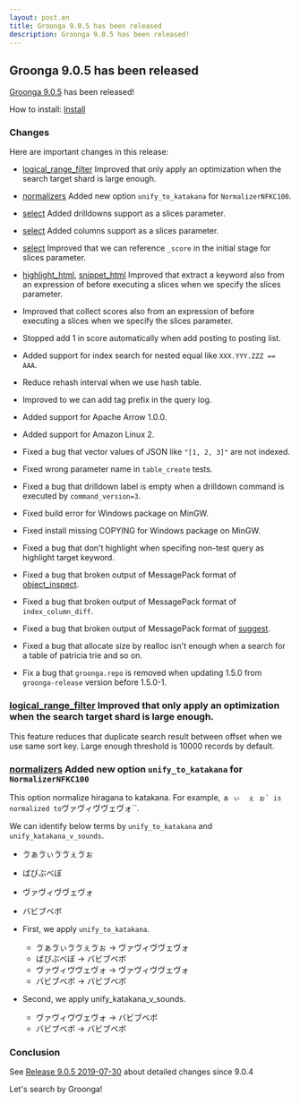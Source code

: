 ```yaml
---
layout: post.en
title: Groonga 9.0.5 has been released
description: Groonga 9.0.5 has been released!
---
```


## Groonga 9.0.5 has been released

[Groonga 9.0.5](/docs/news.html#release-9-0-5) has been released!

How to install: [Install](/docs/install.html)

### Changes

Here are important changes in this release:

* [logical_range_filter](/docs/reference/commands/logical_range_filter.html) Improved that only apply an optimization when the search target shard is large enough.

* [normalizers](/docs/reference/normalizers.html) Added new option ``unify_to_katakana`` for ``NormalizerNFKC100``.

* [select](/docs/reference/commands/select.html) Added drilldowns support as a slices parameter.

* [select](/docs/reference/commands/select.html) Added columns support as a slices parameter.

* [select](/docs/reference/commands/select.html) Improved that we can reference ``_score`` in the initial stage for slices parameter.

* [highlight_html](/docs/reference/functions/highlight_html.html), [snippet_html](/docs/reference/functions/snippet_html.html) Improved that extract a keyword also from an expression of before executing a slices when we specify the slices parameter.

* Improved that collect scores also from an expression of before executing a slices when we specify the slices parameter.

* Stopped add 1 in score automatically when add posting to posting list.

* Added support for index search for nested equal like ``XXX.YYY.ZZZ == AAA``.

* Reduce rehash interval when we use hash table.

* Improved to we can add tag prefix in the query log.

* Added support for Apache Arrow 1.0.0.

* Added support for Amazon Linux 2.

* Fixed a bug that vector values of JSON like ``"[1, 2, 3]"`` are not indexed.

* Fixed wrong parameter name in ``table_create`` tests.

* Fixed a bug that drilldown label is empty when a drilldown command is executed by ``command_version=3``.

* Fixed build error for Windows package on MinGW.

* Fixed install missing COPYING for Windows package on MinGW.

* Fixed a bug that don't highlight when specifing non-test query as highlight target keyword.

* Fixed a bug that broken output of MessagePack format of [object_inspect](/docs/reference/commands/object_inspect).

* Fixed a bug that broken output of MessagePack format of ``index_column_diff``.

* Fixed a bug that broken output of MessagePack format of [suggest](/docs/reference/commands/suggest.html).

* Fixed a bug that allocate size by realloc isn't enough when a search for a table of patricia trie and so on.

* Fix a bug that ``groonga.repo`` is removed when updating 1.5.0 from ``groonga-release`` version before 1.5.0-1.

### [logical_range_filter](/docs/reference/commands/logical_range_filter.html) Improved that only apply an optimization when the search target shard is large enough.

This feature reduces that duplicate search result between offset when we use same sort key.
Large enough threshold is 10000 records by default.

### [normalizers](/docs/reference/normalizers.html) Added new option ``unify_to_katakana`` for ``NormalizerNFKC100``

This option normalize hiragana to katakana.
For example, `` ぁ ぃ  ぇ ぉ` is normalized to ``ヴァヴィヴヴェヴォ``.

We can identify below terms by ``unify_to_katakana`` and ``unify_katakana_v_sounds``.

* ゔぁゔぃゔゔぇゔぉ
* ばびぶべぼ
* ヴァヴィヴヴェヴォ
* バビブベボ

* First, we apply ``unify_to_katakana``.

  * ゔぁゔぃゔゔぇゔぉ -> ヴァヴィヴヴェヴォ
  * ばびぶべぼ -> バビブベボ
  * ヴァヴィヴヴェヴォ -> ヴァヴィヴヴェヴォ
  * バビブベボ -> バビブベボ

* Second, we apply unify_katakana_v_sounds.

  * ヴァヴィヴヴェヴォ -> バビブベボ
  * バビブベボ -> バビブベボ

### Conclusion

See [Release 9.0.5 2019-07-30](/docs/news.html#release-9-0-5) about detailed changes since 9.0.4

Let's search by Groonga!
